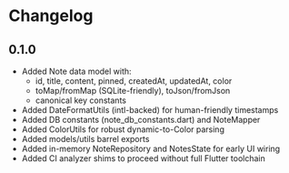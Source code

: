 # Changelog

## 0.1.0
- Added Note data model with:
  - id, title, content, pinned, createdAt, updatedAt, color
  - toMap/fromMap (SQLite-friendly), toJson/fromJson
  - canonical key constants
- Added DateFormatUtils (intl-backed) for human-friendly timestamps
- Added DB constants (note_db_constants.dart) and NoteMapper
- Added ColorUtils for robust dynamic-to-Color parsing
- Added models/utils barrel exports
- Added in-memory NoteRepository and NotesState for early UI wiring
- Added CI analyzer shims to proceed without full Flutter toolchain
